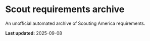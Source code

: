 # Scout requirements archive

An unofficial automated archive of Scouting America requirements.

**Last updated:** 2025-09-08

